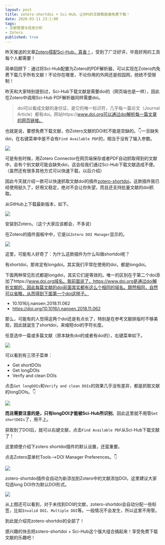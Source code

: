 ```yaml
---
layout: post
title: zotero-shortdoi + Sci-Hub，让99%的文献都能被免费下载！
date: 2020-03-11 23:1:00
tags: 
- 文献管理与信息分析
- Zotero
published: true
---
```


昨天推送的文章[Zotero搭配Sci-Hub，真香！](https://mp.weixin.qq.com/s/q7fZJVZbFaL_xwtRxivD2w)，受到了广泛好评，毕竟好用的工具每个人都需要！

简单回顾下：通过将Sci-Hub配置为Zotero的PDF解析器，可以实现在Zotero内免费下载几乎所有文献！不论你在哪里，不论你用的外网还是校园网，统统不受限制！

昨天和大家特别提到过，Sci-Hub下载文献是需要doi的（网页端也是一样），因此在Zotero中调用Sci-Hub PDF解析器同样需要doi。

> doi可以看成文献的身份证，是它的唯一标识符，几乎每一篇论文（Journal Article）都有doi。网站https://www.doi.org可以通过doi解析每一篇文章的网页链接。



也就是说，要想免费下载文献，你Zotero文献的DOI栏不能是空缺的。👇一旦缺失doi，在右键菜单中是不会有`Find Available PDF`的，相当于没有了输入参数。

![](https://tva1.sinaimg.cn/large/00831rSTly1gcppymyg53j31740q9jzh.jpg)

可是有些时候，用Zotero Connector在网页端保存或者PDF自动抓取得到的文献中，会有个别文献可能会缺失doi，这会给我们通过Sci-Hub下载文献造成不便。（虽然还有很多其他方式可以快速下载，以后介绍）

因此今天就介绍一款可以快速抓取文献doi的插件[zotero-shortdoi](https://github.com/bwiernik/zotero-shortdoi/releases "zotero-shortdoi")。这款插件我已经使用挺久了，好用又稳定，绝对不会让你失望，而且还支持批量文献的doi抓取。

从GitHub上下载最新版本，如下。

![](https://tva1.sinaimg.cn/large/00831rSTly1gcpq6kyou5j31740q9acq.jpg)

安装到Zotero。（这个大家应该都会，不多说）

在Zotero的插件面板中中，它是以`Zotero DOI Manager`显示的。

![](https://tva1.sinaimg.cn/large/00831rSTly1gcpq8wsy1fj30lq0is3zu.jpg)

这里，可能有人好奇了：为什么这款插件为什么叫做shortdoi呢？

有shortdoi，那肯定有longdoi。其实我们平常在使用的doi，都是longdoi。

下面两种常见形式都是longdoi，其实它们是等效的。唯一的区别在于第二个doi添加了https://www.doi.org域名。我前面说了，https://www.doi.org是通过doi解析文献的，因此每篇文献的doi前面其实都有这么个相同的域名。既然相同，自然可以省略，从而得到下面第一个doi这样子。

- 10.1016/j.nanoen.2018.11.062
- https://doi.org/10.1016/j.nanoen.2018.11.062

那么，可能有的人觉得这两个doi还是有点长了，特别是在参考文献排版时不够美观，因此就诞生了shortdoi，来缩短doi的字符长度。

任意选中一篇或多篇文献（原本缺失doi的或者有doi的），右键菜单如下。

![](https://tva1.sinaimg.cn/large/00831rSTly1gcpqm9dz70j315n0oqgsj.jpg)

可以看到有三项子菜单：

- Get shortDOIs
- Get longDOIs
- Verify and clean DOIs

点击`Get longDOIs`和`Verify and clean DOIs`的效果几乎没有差异，都是抓取文献的longDOIs。👇

![](https://tva1.sinaimg.cn/large/00831rSTly1gcpqskf980j315n0ork0u.jpg)

**而且需要注意的是，只有longDOI才能被Sci-Hub所识别**。因此这里就不用管`Get shortDOIs`了，用不上。

获取到了DOI后，就可以右键文献，点击`Find Available PDF`从Sci-Hub下载文献了！

这里顺便介绍下zotero shortdoi插件的默认设置，还蛮重要。

点击Zotero菜单栏Tools-->DOI Manager Preferences。👇

![](https://tva1.sinaimg.cn/large/00831rSTly1gcpqymmwfaj315n0pd46o.jpg)

zotero-shortdoi插件会自动为新添加到Zotero中的文献添加DOI，这里建议大家勾选long DOI作为默认DOI形式。

![](https://tva1.sinaimg.cn/large/00831rSTly1gcpqzyoj2gj30gj0f03z5.jpg)

从上图还可以看到，对于未找到DOI的文献，zotero-shortdoi会自动分配一些标签，比如`Invalid DOI`、`Multiple DOI`等。一般情况不会发生，所以这里不用管。

到此就介绍完zotero-shortdoi的全部了！

感兴趣的快去把zotero-shortdoi + Sci-Hub这个强大组合搞起来！享受免费下载文献的乐趣吧！

